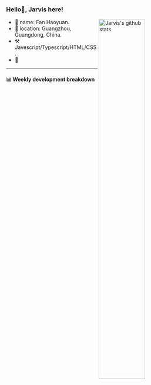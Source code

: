### Hello👋, Jarvis here!

 <img src="https://github-readme-stats.vercel.app/api?username=fanhaoyuan" align="right" alt="Jarvis's github stats" width="50%" >

-  👋 name: Fan Haoyuan.
-  📍 location: Guangzhou, Guangdong, China.
-  ⚒️ Javescript/Typescript/HTML/CSS.
-  🤔 

---

#### :bar_chart: Weekly development breakdown

<!--START_SECTION:waka-->

<!--END_SECTION:waka-->


